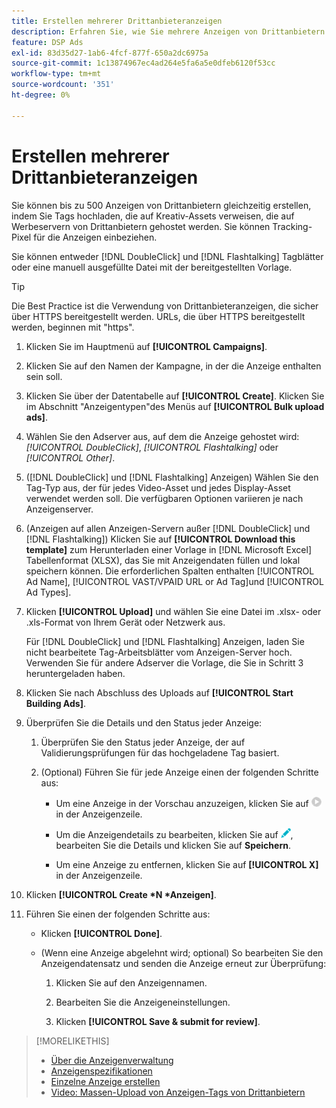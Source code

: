 ```yaml
---
title: Erstellen mehrerer Drittanbieteranzeigen
description: Erfahren Sie, wie Sie mehrere Anzeigen von Drittanbietern auf einmal erstellen.
feature: DSP Ads
exl-id: 83d35d27-1ab6-4fcf-877f-650a2dc6975a
source-git-commit: 1c13874967ec4ad264e5fa6a5e0dfeb6120f53cc
workflow-type: tm+mt
source-wordcount: '351'
ht-degree: 0%

---
```


# Erstellen mehrerer Drittanbieteranzeigen

Sie können bis zu 500 Anzeigen von Drittanbietern gleichzeitig erstellen, indem Sie Tags hochladen, die auf Kreativ-Assets verweisen, die auf Werbeservern von Drittanbietern gehostet werden. Sie können Tracking-Pixel für die Anzeigen einbeziehen.<!-- The bulksheet template for other ad servers says you can include 200. Which is it: 200 or 500? -->

Sie können entweder [!DNL DoubleClick] und [!DNL Flashtalking] Tagblätter oder eine manuell ausgefüllte Datei mit der bereitgestellten Vorlage.

>[!TIP]
>
> Die Best Practice ist die Verwendung von Drittanbieteranzeigen, die sicher über HTTPS bereitgestellt werden. URLs, die über HTTPS bereitgestellt werden, beginnen mit &quot;https&quot;.

1. Klicken Sie im Hauptmenü auf **[!UICONTROL Campaigns]**.

1. Klicken Sie auf den Namen der Kampagne, in der die Anzeige enthalten sein soll.

1. Klicken Sie über der Datentabelle auf **[!UICONTROL Create]**. Klicken Sie im Abschnitt &quot;Anzeigentypen&quot;des Menüs auf **[!UICONTROL Bulk upload ads]**.

1. Wählen Sie den Adserver aus, auf dem die Anzeige gehostet wird: *[!UICONTROL DoubleClick]*, *[!UICONTROL Flashtalking]* oder *[!UICONTROL Other]*.

1. ([!DNL DoubleClick] und [!DNL Flashtalking] Anzeigen) Wählen Sie den Tag-Typ aus, der für jedes Video-Asset und jedes Display-Asset verwendet werden soll. Die verfügbaren Optionen variieren je nach Anzeigenserver.

1. (Anzeigen auf allen Anzeigen-Servern außer [!DNL DoubleClick] und [!DNL Flashtalking]) Klicken Sie auf **[!UICONTROL Download this template]** zum Herunterladen einer Vorlage in [!DNL Microsoft Excel] Tabellenformat (XLSX), das Sie mit Anzeigendaten füllen und lokal speichern können. Die erforderlichen Spalten enthalten [!UICONTROL Ad Name], [!UICONTROL VAST/VPAID URL or Ad Tag]und [!UICONTROL Ad Types].

1. Klicken **[!UICONTROL Upload]** und wählen Sie eine Datei im .xlsx- oder .xls-Format von Ihrem Gerät oder Netzwerk aus.

   Für [!DNL DoubleClick] und [!DNL Flashtalking] Anzeigen, laden Sie nicht bearbeitete Tag-Arbeitsblätter vom Anzeigen-Server hoch. Verwenden Sie für andere Adserver die Vorlage, die Sie in Schritt 3 heruntergeladen haben.

1. Klicken Sie nach Abschluss des Uploads auf **[!UICONTROL Start Building Ads]**.

1. Überprüfen Sie die Details und den Status jeder Anzeige:

   1. Überprüfen Sie den Status jeder Anzeige, der auf Validierungsprüfungen für das hochgeladene Tag basiert.

   1. (Optional) Führen Sie für jede Anzeige einen der folgenden Schritte aus:

      * Um eine Anzeige in der Vorschau anzuzeigen, klicken Sie auf ![play](/help/dsp/assets/play.png) in der Anzeigenzeile.

      * Um die Anzeigendetails zu bearbeiten, klicken Sie auf ![edit](/help/dsp/assets/edit.png), bearbeiten Sie die Details und klicken Sie auf **Speichern**.

      * Um eine Anzeige zu entfernen, klicken Sie auf **[!UICONTROL X]** in der Anzeigenzeile.

1. Klicken **[!UICONTROL Create *N *Anzeigen]**.

1. Führen Sie einen der folgenden Schritte aus:

   * Klicken **[!UICONTROL Done]**.

   * (Wenn eine Anzeige abgelehnt wird; optional) So bearbeiten Sie den Anzeigendatensatz und senden die Anzeige erneut zur Überprüfung:

      1. Klicken Sie auf den Anzeigennamen.

      1. Bearbeiten Sie die Anzeigeneinstellungen.

      1. Klicken **[!UICONTROL Save & submit for review]**.

>[!MORELIKETHIS]
>
>* [Über die Anzeigenverwaltung](ad-about.md)
>* [Anzeigenspezifikationen](ad-specs.md)
>* [Einzelne Anzeige erstellen](ad-create.md)
>* [Video: Massen-Upload von Anzeigen-Tags von Drittanbietern](https://experienceleague.adobe.com/docs/advertising-cloud-learn/tutorials/dsp/bulk-upload-third-party-ad-tags.html)

